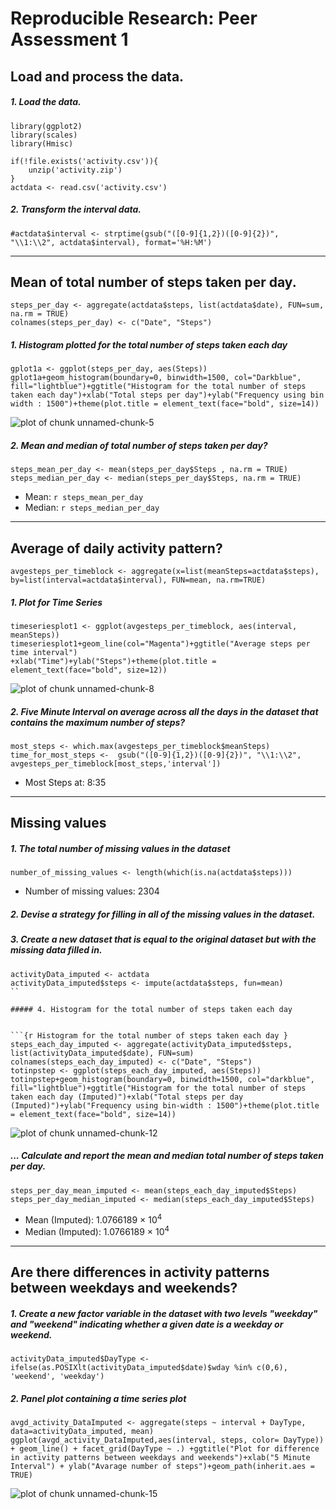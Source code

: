 
# Reproducible Research: Peer Assessment 1


## Load and process the data.
##### 1. Load the data. 

```{r, echo=FALSE, results='hide', warning=FALSE, message=FALSE}
library(ggplot2)
library(scales)
library(Hmisc)
```

```{r, results='markup', warning=TRUE, message=TRUE}
if(!file.exists('activity.csv')){
    unzip('activity.zip')
}
actdata <- read.csv('activity.csv')
```

##### 2. Transform the interval data.

```{r Transform the interval data}
#actdata$interval <- strptime(gsub("([0-9]{1,2})([0-9]{2})", "\\1:\\2", actdata$interval), format='%H:%M')
```

-----

## Mean of total number of steps taken per day.

```{r Calculate the ean of total number of steps taken per day}
steps_per_day <- aggregate(actdata$steps, list(actdata$date), FUN=sum, na.rm = TRUE)
colnames(steps_per_day) <- c("Date", "Steps")
```

##### 1. Histogram plotted for the total number of steps taken each day

```{r Plot the histogram for the total number of steps taken each day}
gplot1a <- ggplot(steps_per_day, aes(Steps))
gplot1a+geom_histogram(boundary=0, binwidth=1500, col="Darkblue", fill="lightblue")+ggtitle("Histogram for the total number of steps taken each day")+xlab("Total steps per day")+ylab("Frequency using bin width : 1500")+theme(plot.title = element_text(face="bold", size=14))
```

![plot of chunk unnamed-chunk-5](figure/unnamedchunk-5-1.png)

##### 2. Mean and median of total number of steps taken per day?

```{r Calculate the mean and median of total number of steps taken per day}
steps_mean_per_day <- mean(steps_per_day$Steps , na.rm = TRUE)
steps_median_per_day <- median(steps_per_day$Steps, na.rm = TRUE)
```
* Mean: `r steps_mean_per_day` 
* Median: `r steps_median_per_day`

-----

## Average of daily activity pattern?

```{r Calculate the average of daily activity pattern}
avgesteps_per_timeblock <- aggregate(x=list(meanSteps=actdata$steps), 
by=list(interval=actdata$interval), FUN=mean, na.rm=TRUE)
```

##### 1. Plot for Time Series

```{r Plot the time Series of daily activity pattern}
timeseriesplot1 <- ggplot(avgesteps_per_timeblock, aes(interval, meanSteps))
timeseriesplot1+geom_line(col="Magenta")+ggtitle("Average steps per time interval")
+xlab("Time")+ylab("Steps")+theme(plot.title = element_text(face="bold", size=12))
```

![plot of chunk unnamed-chunk-8](figure/unnamedchunk-8-1.png)

##### 2. Five Minute Interval on average across all the days in the dataset that contains the maximum number of steps?

```{r Calculate the Five Minute Interval on average across all the days in the dataset}
most_steps <- which.max(avgesteps_per_timeblock$meanSteps)
time_for_most_steps <-  gsub("([0-9]{1,2})([0-9]{2})", "\\1:\\2", avgesteps_per_timeblock[most_steps,'interval'])
```

* Most Steps at: 8:35

----

## Missing values
##### 1. The total number of missing values in the dataset 

```{r Calculate the total number of missing values in the dataset}
number_of_missing_values <- length(which(is.na(actdata$steps)))
```

* Number of missing values: 2304

##### 2. Devise a strategy for filling in all of the missing values in the dataset.

##### 3. Create a new dataset that is equal to the original dataset but with the missing data filled in.

```{r Create a new dataset that is equal to the original dataset but with the missing data filled in}
activityData_imputed <- actdata
activityData_imputed$steps <- impute(actdata$steps, fun=mean)
``

##### 4. Histogram for the total number of steps taken each day 


```{r Histogram for the total number of steps taken each day }
steps_each_day_imputed <- aggregate(activityData_imputed$steps, list(activityData_imputed$date), FUN=sum)
colnames(steps_each_day_imputed) <- c("Date", "Steps")
totinpstep <- ggplot(steps_each_day_imputed, aes(Steps))
totinpstep+geom_histogram(boundary=0, binwidth=1500, col="darkblue", fill="lightblue")+ggtitle("Histogram for the total number of steps taken each day (Imputed)")+xlab("Total steps per day (Imputed)")+ylab("Frequency using bin-width : 1500")+theme(plot.title = element_text(face="bold", size=14))
```

![plot of chunk unnamed-chunk-12](figure/unnamedchunk-12-1.png)

##### ... Calculate and report the mean and median total number of steps taken per day. 

```{r Calculate and report the mean and median total number of steps taken per day. }
steps_per_day_mean_imputed <- mean(steps_each_day_imputed$Steps)
steps_per_day_median_imputed <- median(steps_each_day_imputed$Steps)
```
* Mean (Imputed): 1.0766189 &times; 10<sup>4</sup>
* Median (Imputed):  1.0766189 &times; 10<sup>4</sup>

----

## Are there differences in activity patterns between weekdays and weekends?
##### 1. Create a new factor variable in the dataset with two levels "weekday" and "weekend" indicating whether a given date is a weekday or weekend.


```{r}
activityData_imputed$DayType <- ifelse(as.POSIXlt(activityData_imputed$date)$wday %in% c(0,6), 'weekend', 'weekday')
```

##### 2. Panel plot containing a time series plot

```{r Differences in activity patterns between weekdays and weekends}
avgd_activity_DataImputed <- aggregate(steps ~ interval + DayType, data=activityData_imputed, mean)
ggplot(avgd_activity_DataImputed,aes(interval, steps, color= DayType)) + geom_line() + facet_grid(DayType ~ .) +ggtitle("Plot for difference in activity patterns between weekdays and weekends")+xlab("5 Minute Interval") + ylab("Avarage number of steps")+geom_path(inherit.aes = TRUE)
```

![plot of chunk unnamed-chunk-15](figure/unnamedchunk-15-1.png)
